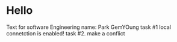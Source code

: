 # Hello
Text for software Engineering
name: Park GemYOung
task #1 local connetction is enabled!
task #2. make a conflict